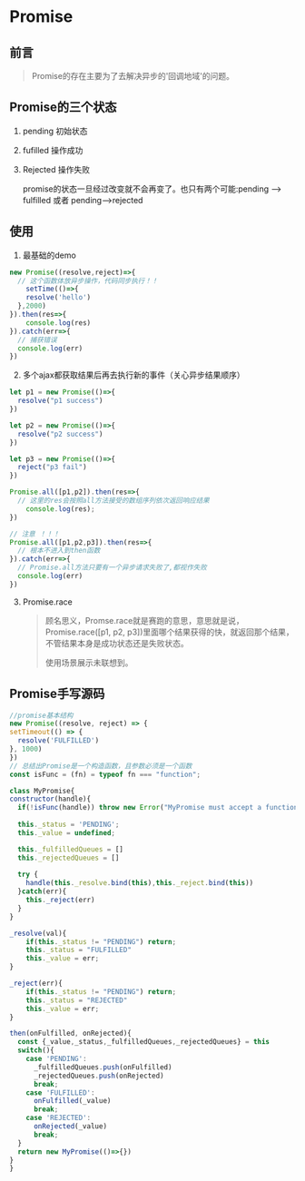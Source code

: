 # Promise

## 前言

> Promise的存在主要为了去解决异步的'回调地域'的问题。

## Promise的三个状态

1. pending 初始状态

2. fufilled 操作成功

3. Rejected 操作失败

   promise的状态一旦经过改变就不会再变了。也只有两个可能:pending --> fulfilled 或者 pending-->rejected

## 使用

1. 最基础的demo

```js
new Promise((resolve,reject)=>{
  // 这个函数体放异步操作，代码同步执行！！
	setTime(()=>{
  	resolve('hello')
  },2000)
}).then(res=>{
	console.log(res)
}).catch(err=>{
  // 捕获错误
  console.log(err)
})
```

2. 多个ajax都获取结果后再去执行新的事件（关心异步结果顺序）

``` js
let p1 = new Promise(()=>{
  resolve("p1 success")
})

let p2 = new Promise(()=>{
  resolve("p2 success")
})

let p3 = new Promise(()=>{
  reject("p3 fail")
})

Promise.all([p1,p2]).then(res=>{
  // 这里的res会按照all方法接受的数组序列依次返回响应结果
  	console.log(res);
})

// 注意 ！！！
Promise.all([p1,p2,p3]).then(res=>{
  // 根本不进入到then函数
}).catch(err=>{
  // Promise.all方法只要有一个异步请求失败了,都视作失败
  console.log(err)
})
```

3. Promise.race 

   > 顾名思义，Promse.race就是赛跑的意思，意思就是说，Promise.race([p1, p2, p3])里面哪个结果获得的快，就返回那个结果，不管结果本身是成功状态还是失败状态。
   >
   > 使用场景展示未联想到。

## Promise手写源码

  ```js
//promise基本结构
new Promise((resolve, reject) => {
  setTimeout(() => {
    resolve('FULFILLED')
  }, 1000)
})
// 总结出Promise是一个构造函数，且参数必须是一个函数
const isFunc = (fn) = typeof fn === "function";

class MyPromise{
  constructor(handle){
    if(!isFunc(handle)) throw new Error("MyPromise must accept a function as a parameter")
    
    this._status = 'PENDING';
    this._value = undefined;

    this._fulfilledQueues = []
    this._rejectedQueues = []
    
    try {
      handle(this._resolve.bind(this),this._reject.bind(this))
    }catch(err){
      this._reject(err)
    }
  }

  _resolve(val){
      if(this._status != "PENDING") return;
      this._status = "FULFILLED"
      this._value = err;
  }

  _reject(err){
      if(this._status != "PENDING") return;
      this._status = "REJECTED"
      this._value = err;
  }

  then(onFulfilled, onRejected){
    const {_value,_status,_fulfilledQueues,_rejectedQueues} = this
    switch(){
      case 'PENDING':
        _fulfilledQueues.push(onFulfilled)
        _rejectedQueues.push(onRejected)
        break;
      case 'FULFILLED':
        onFulfilled(_value)
        break;
      case 'REJECTED':
        onRejected(_value)
        break;
    }
    return new MyPromise(()=>{})
  }
}
  ```
